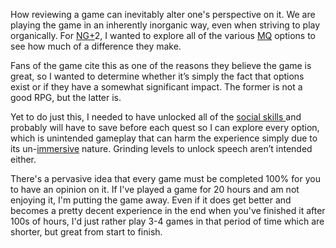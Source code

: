 How reviewing a game can inevitably alter one's perspective on it. We are playing the game in an inherently inorganic way, even when striving to play organically. For [NG+](NG+.md)2, I wanted to explore all of the various [MQ](•Main_Quest.md) options to see how much of a difference they make. 

Fans of the game cite this as one of the reasons they believe the game is great, so I wanted to determine whether it’s simply the fact that options exist or if they have a somewhat significant impact. The former is not a good RPG, but the latter is. 

Yet to do just this, I needed to have unlocked all of the [social skills ](Progression.md)and probably will have to save before each quest so I can explore every option, which is unintended gameplay that can harm the experience simply due to its un-[immersive](Immersion.md) nature. Grinding levels to unlock speech aren’t intended either.

There's a pervasive idea that every game must be completed 100% for you to have an opinion on it. If I've played a game for 20 hours and am not enjoying it, I'm putting the game away.
Even if it does get better and becomes a pretty decent experience in the end when you've finished it after 100s of hours, I'd just rather play 3-4 games in that period of time which are shorter, but great from start to finish.